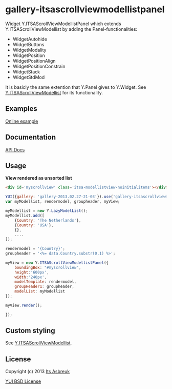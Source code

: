 gallery-itsascrollviewmodellistpanel
====================================


Widget Y.ITSAScrollViewModellistPanel which extends Y.ITSAScrollViewModellist by adding the Panel-functionalities:

* WidgetAutohide
* WidgetButtons
* WidgetModality
* WidgetPosition
* WidgetPositionAlign
* WidgetPositionConstrain
* WidgetStack
* WidgetStdMod

It is basicly the same extention that Y.Panel gives to Y.Widget. See [Y.ITSAScrollViewModellist](../gallery-itsascrollviewmodellist) for its functionality.

Examples
--------
[Online example](http://projects.itsasbreuk.nl/examples/itsascrollviewmodellistpanel/index.html)

Documentation
--------------
[API Docs](http://projects.itsasbreuk.nl/apidocs/classes/ITSAScrollViewModellistPanel.html)

Usage
-----

<b>View rendered as unsorted list</b>
```html
<div id='myscrollview' class='itsa-modellistview-noinitialitems'></div>
```
```js
YUI({gallery: 'gallery-2013.02.27-21-03'}).use('gallery-itsascrollviewmodellistpanel', 'lazy-model-list', function(Y) {
var myModellist, rendermodel, groupheader, myView;

myModellist = new Y.LazyModelList();
myModellist.add([
    {Country: 'The Netherlands'},
    {Country: 'USA'},
    {},
    ....
]);

rendermodel = '{Country}';
groupheader = '<%= data.Country.substr(0,1) %>';

myView = new Y.ITSAScrollViewModellistPanel({
    boundingBox: "#myscrollview",
    height:'600px',
    width:'240px',
    modelTemplate: rendermodel,
    groupHeader1: groupheader,
    modelList: myModellist
});

myView.render();

});
```

Custom styling
--------------

See [Y.ITSAScrollViewModellist](../gallery-itsascrollviewmodellist).

License
-------

Copyright (c) 2013 [Its Asbreuk](http://http://itsasbreuk.nl)

[YUI BSD License](http://developer.yahoo.com/yui/license.html)